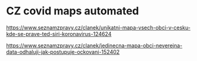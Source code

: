 # CZ covid maps automated

https://www.seznamzpravy.cz/clanek/unikatni-mapa-vsech-obci-v-cesku-kde-se-prave-ted-siri-koronavirus-124624

https://www.seznamzpravy.cz/clanek/jedinecna-mapa-obci-neverejna-data-odhaluji-jak-postupuje-ockovani-152402
